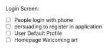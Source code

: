 Login Screen:
- [ ] People login with phone
- [ ] persuading to register in application
- [ ] User Default Profile
- [ ] Homepage Welcoming art